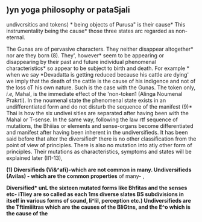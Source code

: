 ## **)yn yoga philosophy or pataSjali**

undivcrsitics and tokens) \* being objects of Purusa" is their cause\* This instrumentality being the cause\* those three states arc regarded as non-eternal.

The Gunas are of pervasive characters. They neither disappear altogether\* nor are they born (8). They', however\* seem to be appearing or disappearing by their past and future individual phenomenal characteristics\* so appear to be subject to birth and death. For example \* when we say \*Devadatta is getting reduced because his cattle are dying' we imply that the death of the cattle is the cause of his indigence and not of the loss oT his own nature. Such is the case with the Gunas. The token only, *i.e,* Mahal, is the immediate effect of the 'non-token1 (Alinga Noumenal Prakrti). In the noumenal state the phenomenal state exists in an undifferentiated form and do not disturb the sequence of the manifest (9)\* Thai is how the six undivei sities are separated after having been with the Mahal or T-sense. In the same way, following the law rtf sequence of mutations, the Bhiiias or elements and sense-organs become differentiated and manifest after having been inherent in the undiversifieds. It has been said before that alter the diversified^ there is no other classification from the point of view of principles. There is also no mutation into atiy other form of principles. Their mutations as characteristics, symptoms and states will be explained later (II1-13),

**(1) Diversifieds (Vi&^afi}-which are not common in many. Undiversifieds (Avilas) - which are the common properties** of many- ,

**Diversified\* unL the sixteen mutated forms like Bhfitas and the senses etc- iTliey are so called as each 1ms diverse slates BS subdivisions in itself in various forms of sound, li^lil, perception etc.) Undiversifieds are the Tftimiiitras which are the causes of the BliGtns, and the E^o which is the cause of the**